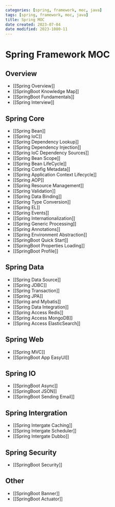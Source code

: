 ```yaml
---
categories: [spring, framework, moc, java]
tags: [spring, framework, moc, java]
title: Spring MOC
date created: 2023-07-04
date modified: 2023-1080-11
---
```


# Spring Framework MOC

## Overview

- [[Spring Overview]]
- [[SpringBoot Knowledge Map]]
- [[SpringBoot Fundamentals]]
- [[Spring Interview]]

## Spring Core

- [[Spring Bean]]
- [[Spring IoC]]
- [[Spring Dependency Lookup]]
- [[Spring Dependency Injection]]
- [[Spring IoC Dependency Sources]]
- [[Spring Bean Scope]]
- [[Spring Bean LifeCycle]]
- [[Spring Config Metadata]]
- [[Spring Application Context Lifecycle]]
- [[Spring AOP]]
- [[Spring Resource Management]]
- [[Spring Validation]]
- [[Spring Data Binding]]
- [[Spring Type Conversion]]
- [[Spring EL]]
- [[Spring Events]]
- [[Spring Internationalization]]
- [[Spring Generic Processing]]
- [[Spring Annotations]]
- [[Spring Environment Abstraction]]
- [[SpringBoot Quick Start]]
- [[SpringBoot Properties Loading]]
- [[SpringBoot Profile]]

## Spring Data

- [[Spring Data Source]]
- [[Spring JDBC]]
- [[Spring Transaction]]
- [[Spring JPA]]
- [[Spring and Mybatis]]
- [[Spring Data Integration]]
- [[Spring Access Redis]]
- [[Spring Access MongoDB]]
- [[Spring Access ElasticSearch]]

## Spring Web

- [[Spring MVC]]
- [[SpringBoot App EasyUI]]

## Spring IO

- [[SpringBoot Async]]
- [[SpringBoot JSON]]
- [[SpringBoot Sending Email]]

## Spring Intergration

- [[Spring Intergate Caching]]
- [[Spring Intergate Scheduler]]
- [[Spring Intergate Dubbo]]

## Spring Security

- [[SpringBoot Security]]

## Other

- [[SpringBoot Banner]]
- [[SpringBoot Actuator]]
